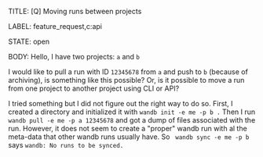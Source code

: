 TITLE:
[Q] Moving runs between projects

LABEL:
feature_request,c:api

STATE:
open

BODY:
Hello, I have two projects: `a` and `b`

I would like to pull a run with ID `12345678` from `a` and push to `b` (because of archiving), is something like this possible? Or, is it possible to move a run from one project to another project using CLI or API?

I tried something but I did not figure out the right way to do so. First, I created a directory and initialized it with `wandb init -e me -p b .` Then I run `wandb pull -e me -p a 12345678` and got a dump of files associated with the run. However, it does not seem to create a "proper" wandb run with al the meta-data that other wandb runs usually have. So ` wandb sync -e me -p b` says `wandb: No runs to be synced.` 

